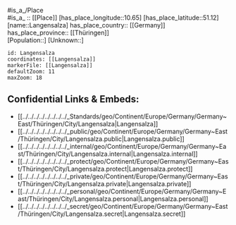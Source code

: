 ﻿---
location: [51.12,10.65] 
mapzoom: [7,12] 
mapmarker: city 
type: City
tags:
- geo/City


SpocWebEntityId: 31830
isDeleted: false
confidential: public

---
#is_a_/Place  
#is_a_ :: [[Place]] 
[has_place_longitude::10.65] 
[has_place_latitude::51.12] 
[name::Langensalza] 
has_place_country:: [[Germany]]  
has_place_province:: [[Thüringen]]  
[Population::] 
[Unknown::] 


```leaflet
id: Langensalza
coordinates: [[Langensalza]] 
markerFile: [[Langensalza]] 
defaultZoom: 11 
maxZoom: 18
```


## Confidential Links & Embeds: 
- [[../../../../../../../../_Standards/geo/Continent/Europe/Germany/Germany~East/Thüringen/City/Langensalza|Langensalza]] 
- [[../../../../../../../../_public/geo/Continent/Europe/Germany/Germany~East/Thüringen/City/Langensalza.public|Langensalza.public]] 
- [[../../../../../../../../_internal/geo/Continent/Europe/Germany/Germany~East/Thüringen/City/Langensalza.internal|Langensalza.internal]] 
- [[../../../../../../../../_protect/geo/Continent/Europe/Germany/Germany~East/Thüringen/City/Langensalza.protect|Langensalza.protect]] 
- [[../../../../../../../../_private/geo/Continent/Europe/Germany/Germany~East/Thüringen/City/Langensalza.private|Langensalza.private]] 
- [[../../../../../../../../_personal/geo/Continent/Europe/Germany/Germany~East/Thüringen/City/Langensalza.personal|Langensalza.personal]] 
- [[../../../../../../../../_secret/geo/Continent/Europe/Germany/Germany~East/Thüringen/City/Langensalza.secret|Langensalza.secret]] 
